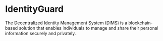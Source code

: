 # IdentityGuard
The Decentralized Identity Management System (DIMS) is a blockchain-based solution that enables individuals to manage and share their personal information securely and privately. 
